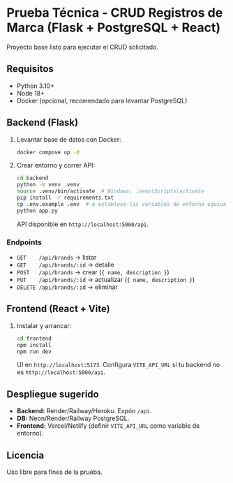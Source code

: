 # Prueba Técnica - CRUD Registros de Marca (Flask + PostgreSQL + React)

Proyecto base listo para ejecutar el CRUD solicitado.

## Requisitos
- Python 3.10+
- Node 18+
- Docker (opcional, recomendado para levantar PostgreSQL)

## Backend (Flask)
1. Levantar base de datos con Docker:
   ```bash
   docker compose up -d
   ```
2. Crear entorno y correr API:
   ```bash
   cd backend
   python -m venv .venv
   source .venv/bin/activate  # Windows: .venv\Scripts\activate
   pip install -r requirements.txt
   cp .env.example .env  # o establece las variables de entorno equivalentes
   python app.py
   ```
   API disponible en `http://localhost:5000/api`.

### Endpoints
- `GET    /api/brands` → listar
- `GET    /api/brands/:id` → detalle
- `POST   /api/brands` → crear (`{ name, description }`)
- `PUT    /api/brands/:id` → actualizar (`{ name, description }`)
- `DELETE /api/brands/:id` → eliminar

## Frontend (React + Vite)
1. Instalar y arrancar:
   ```bash
   cd frontend
   npm install
   npm run dev
   ```
   UI en `http://localhost:5173`. Configura `VITE_API_URL` si tu backend no es `http://localhost:5000/api`.

## Despliegue sugerido
- **Backend:** Render/Railway/Heroku. Expón `/api`.
- **DB:** Neon/Render/Railway PostgreSQL.
- **Frontend:** Vercel/Netlify (definir `VITE_API_URL` como variable de entorno).

## Licencia
Uso libre para fines de la prueba.
